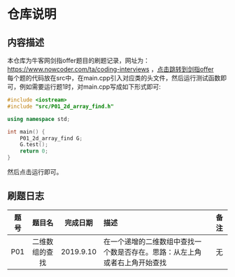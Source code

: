 # 仓库说明
## 内容描述  
本仓库为牛客网剑指offer题目的刷题记录，网址为：https://www.nowcoder.com/ta/coding-interviews ，[点击跳转到剑指offer](https://www.nowcoder.com/ta/coding-interviews)    
每个题的代码放在src中，在main.cpp引入对应类的头文件，然后运行测试函数即可，例如需要运行题1时，对main.cpp写成如下形式即可:  
~~~ c++
#include <iostream>
#include "src/P01_2d_array_find.h"

using namespace std;

int main() {
    P01_2d_array_find G;
    G.test();
    return 0;
}
~~~
然后点击运行即可。  

## 刷题日志
|题号|题目名|完成日期|描述|备注| 
:-:|:-:|:-:|:-|:-:
|P01|二维数组的查找|2019.9.10|在一个递增的二维数组中查找一个数是否存在。思路：从左上角或者右上角开始查找|无|
